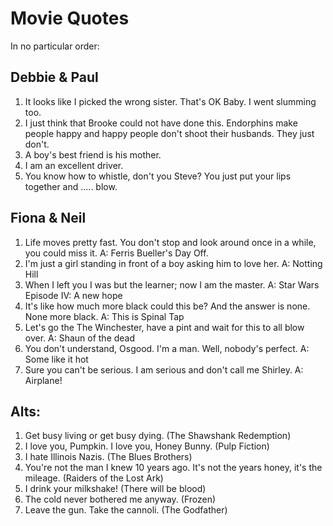 Movie Quotes
============

In no particular order:

Debbie & Paul
-------------
1.  It looks like I picked the wrong sister. That's OK Baby. I went slumming too.
2.  I just think that Brooke could not have done this. Endorphins make people happy and happy people don't shoot their husbands. They just don't.
3.  A boy's best friend is his mother.
4.  I am an excellent driver.
5.  You know how to whistle, don't you Steve? You just put your lips together and ..... blow.

Fiona & Neil
------------
1. Life moves pretty fast. You don't stop and look around once in a while, you could miss it.
   A: Ferris Bueller's Day Off.
2. I'm just a girl standing in front of a boy asking him to love her.
   A: Notting Hill
3. When I left you I was but the learner; now I am the master.
   A: Star Wars Episode IV: A new hope
4. It's like how much more black could this be? And the answer is none. None more black.
   A: This is Spinal Tap
5. Let's go the The Winchester, have a pint and wait for this to all blow over.
   A: Shaun of the dead
6. You don't understand, Osgood. I'm a man. Well, nobody's perfect.
   A: Some like it hot
7. Sure you can't be serious. I am serious and don't call me Shirley.
   A: Airplane!

Alts:
-----
1. Get busy living or get busy dying. (The Shawshank Redemption)
2. I love you, Pumpkin. I love you, Honey Bunny. (Pulp Fiction)
3. I hate Illinois Nazis. (The Blues Brothers)
4. You're not the man I knew 10 years ago. It's not the years honey, it's the mileage. (Raiders of the Lost Ark)
5. I drink your milkshake! (There will be blood)
6. The cold never bothered me anyway. (Frozen)
7. Leave the gun. Take the cannoli. (The Godfather)

